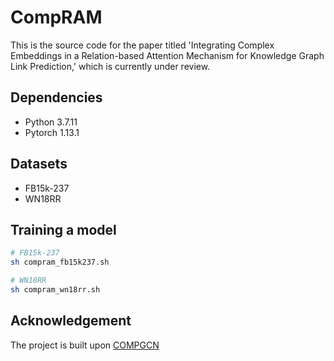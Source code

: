 # CompRAM
This is the source code for the paper titled 'Integrating Complex Embeddings in a Relation-based Attention Mechanism for Knowledge Graph Link Prediction,' which is currently under review.

## Dependencies
- Python 3.7.11
- Pytorch 1.13.1

## Datasets
- FB15k-237
- WN18RR

## Training a model
```bash
# FB15k-237
sh compram_fb15k237.sh

# WN18RR
sh compram_wn18rr.sh
```

## Acknowledgement
The project is built upon [COMPGCN](https://github.com/malllabiisc/CompGCN)
